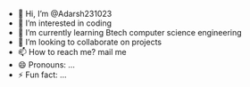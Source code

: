 - 👋 Hi, I’m @Adarsh231023
- 👀 I’m interested in coding
- 🌱 I’m currently learning Btech computer science engineering
- 💞️ I’m looking to collaborate on projects
- 📫 How to reach me? mail me
- 😄 Pronouns: ...
- ⚡ Fun fact: ...

<!---
Adarsh231023/Adarsh231023 is a ✨ special ✨ repository because its `README.md` (this file) appears on your GitHub profile.
You can click the Preview link to take a look at your changes.
--->
